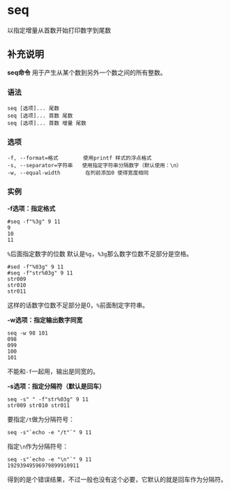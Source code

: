 # seq

以指定增量从首数开始打印数字到尾数

## 补充说明

**seq命令** 用于产生从某个数到另外一个数之间的所有整数。

### 语法

```text
seq [选项]... 尾数
seq [选项]... 首数 尾数
seq [选项]... 首数 增量 尾数
```

### 选项

```text
-f, --format=格式        使用printf 样式的浮点格式
-s, --separator=字符串   使用指定字符串分隔数字（默认使用：\n）
-w, --equal-width        在列前添加0 使得宽度相同
```

### 实例

**-f选项：指定格式**

```text
#seq -f"%3g" 9 11
9
10
11
```

`%`后面指定数字的位数 默认是`%g`，`%3g`那么数字位数不足部分是空格。

```text
#sed -f"%03g" 9 11
#seq -f"str%03g" 9 11
str009
str010
str011
```

这样的话数字位数不足部分是0，`%`前面制定字符串。

**-w选项：指定输出数字同宽**

```text
seq -w 98 101
098
099
100
101
```

不能和`-f`一起用，输出是同宽的。

**-s选项：指定分隔符（默认是回车）**

```text
seq -s" " -f"str%03g" 9 11
str009 str010 str011
```

要指定`/t`做为分隔符号：

```text
seq -s"`echo -e "/t"`" 9 11
```

指定`\n`作为分隔符号：

```text
seq -s"`echo -e "\n"`" 9 11
19293949596979899910911
```

得到的是个错误结果，不过一般也没有这个必要，它默认的就是回车作为分隔符。

